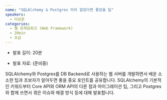 ```yaml
---
name: "SQLAlchemy & Postgres 미리 알았다면 좋았을 팁"
speakers:
  - 이상훈
categories:
  - 웹 프레임워크 (Web Framework)
  - 20min
  - 초급
---
```


- 발표 길이: 20분

- 발표 자료: (준비중)

SQLAlchemy와 Postgres를 DB Backend로 사용하는 웹 서버를 개발하면서 배운 소소한 팁과 초보자가 알아두면 좋을 중요 포인트를 공유합니다.
SQLAlchemy의 기본적인 키워드부터 Core API와 ORM API의 다른 점과 마이그레이션 팁, 그리고 Postgres와 함께 쓰면서 겪은 이슈와 해결 방식 등에 대해 발표합니다.
